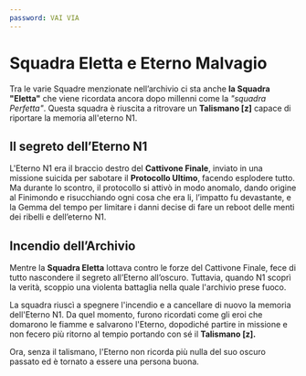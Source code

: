 ```yaml
---
password: VAI VIA
---
```


# Squadra Eletta e Eterno Malvagio

Tra le varie Squadre menzionate nell’archivio ci sta anche **la Squadra "Eletta"** che viene ricordata ancora dopo millenni come la *"squadra Perfetta"*. Questa squadra è riuscita a ritrovare un **Talismano [z]** capace di riportare la memoria all'eterno N1.

## Il segreto dell’Eterno N1

L'Eterno N1 era il braccio destro del **Cattivone Finale**, inviato in una missione suicida per sabotare il **Protocollo Ultimo**, facendo esplodere tutto. Ma durante lo scontro, il protocollo si attivò in modo anomalo, dando origine al Finimondo e risucchiando ogni cosa che era li, l’impatto fu devastante, e la Gemma del tempo per limitare i danni decise di fare un reboot delle menti dei ribelli e dell’eterno N1.

## Incendio dell’Archivio

Mentre la **Squadra Eletta** lottava contro le forze del Cattivone Finale, fece di tutto nascondere il segreto all’Eterno all’oscuro. Tuttavia, quando N1 scoprì la verità, scoppio una violenta battaglia nella quale l'archivio prese fuoco.

La squadra riuscì a spegnere l'incendio e a cancellare di nuovo la memoria dell'Eterno N1. Da quel momento, furono ricordati come gli eroi che domarono le fiamme e salvarono l'Eterno, dopodiché partire in missione e non fecero più ritorno al tempio portando con sé il **Talismano [z].**

Ora, senza il talismano, l'Eterno non ricorda più nulla del suo oscuro passato ed è tornato a essere una persona buona.